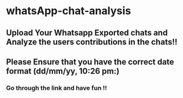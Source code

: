 # whatsApp-chat-analysis

## Upload Your Whatsapp Exported chats and Analyze the users contributions in the chats!!
## Please Ensure that you have the correct date format (dd/mm/yy, 10:26 pm:) 
### Go through the link and have fun !! 
